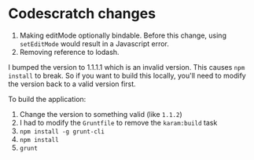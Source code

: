# Codescratch changes

1. Making editMode optionally bindable. Before this change, using `setEditMode` would result in a Javascript error.
2. Removing reference to lodash.

I bumped the version to 1.1.1.1 which is an invalid version. This causes `npm install` to break. So if you want to build this locally, you'll need to modify the version back to a valid version first.

To build the application:

1. Change the version to something valid (like `1.1.2`)
2. I had to modify the `Gruntfile` to remove the `karam:build` task
3. `npm install -g grunt-cli`
3. `npm install`
4. `grunt`

